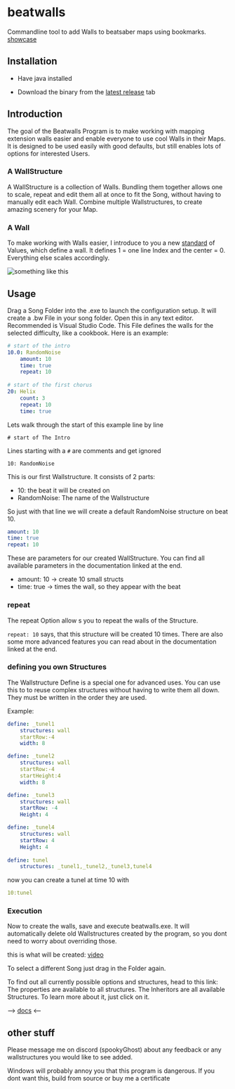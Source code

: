 # beatwalls

Commandline tool to add Walls to beatsaber maps using bookmarks. [showcase](https://streamable.com/felde)

## Installation

- Have java installed

- Download the binary from the [latest release](https://github.com/spookyGh0st/beatwalls/releases) tab

## Introduction

The goal of the Beatwalls Program is to make working with mapping extension walls easier and enable everyone to use cool Walls in their Maps. It is designed to be used easily with good defaults, but still enables lots of options for interested Users.

### A WallStructure 

A WallStructure is a collection of Walls. Bundling them together allows one to scale, repeat and edit them all at once to fit the Song, without having to manually edit each Wall. Combine multiple Wallstructures, to create amazing scenery for your Map.

### A Wall

To make working with Walls easier, I introduce to you a new [standard](https://xkcd.com/927) of Values, which define a wall. It defines 1 = one line Index and the center = 0. Everything else scales accordingly.

![something like this](https://i.imgur.com/Uz7aIDg.png=100x100 )

## Usage

Drag a Song Folder into the .exe to launch the configuration setup. 
It will create a .bw File in your song folder. Open this in any text editor. Recommended is Visual Studio Code.
This File defines the walls for the selected difficulty, like a cookbook. Here is an example:

```yaml
# start of the intro
10.0: RandomNoise
    amount: 10
    time: true
    repeat: 10
    
# start of the first chorus
20: Helix
    count: 3
    repeat: 10
    time: true
```

Lets walk through the start of this example line by line

```# start of The Intro```

Lines starting with a `#` are comments and get ignored

```10: RandomNoise```

This is our first Wallstructure. It consists of 2 parts:
- 10: the beat it will be created on
- RandomNoise: The name of the Wallstructure

So just with that line we will create a default RandomNoise structure on beat 10.

```yaml
amount: 10
time: true
repeat: 10
```

These are parameters for our created WallStructure. You can find all available parameters in the documentation linked at the end.

- amount: 10 -> create 10 small structs
- time: true -> times the wall, so they appear with the beat

### repeat

The repeat Option allow s you to repeat the walls of the Structure. 

`repeat: 10` says, that this structure will be created 10 times.
There are also some more advanced features you can read about in the documentation linked at the end.

### defining you own Structures

The Wallstructure Define is a special one for advanced uses. You can use this to to reuse complex structures without having to write them all down. They must be written in the order they are used.

Example:
```yaml
define: _tunel1
    structures: wall
    startRow:-4
    width: 8

define: _tunel2
    structures: wall
    startRow:-4
    startHeight:4
    width: 8

define: _tunel3
    structures: wall
    startRow: -4
    Height: 4

define: _tunel4
    structures: wall
    startRow: 4
    Height: 4
    
define: tunel
    structures: _tunel1,_tunel2,_tunel3,tunel4
```
now you can create a tunel at time 10 with
```yaml
10:tunel
```



### Execution

Now to create the walls, save and execute beatwalls.exe. 
It will automatically delete old Wallstructures created by the program, so you dont need to worry about overriding those.

this is what will be created: [video](https://streamable.com/s/md58n)

To select a different Song just drag in the Folder again.

To find out all currently possible options and structures, head to this link:
The properties are available to all structures. The Inheritors are all available Structures. To learn more about it, just click on it.

--> [docs](https://spookygh0st.github.io/beatwalls/structure/-wall-structure/index.html) <--



## other stuff

Please message me on discord (spookyGhost) about any feedback or any wallstructures you would like to see added.

Windows will probably annoy you that this program is dangerous. If you dont want this, build from source or buy me a certificate



